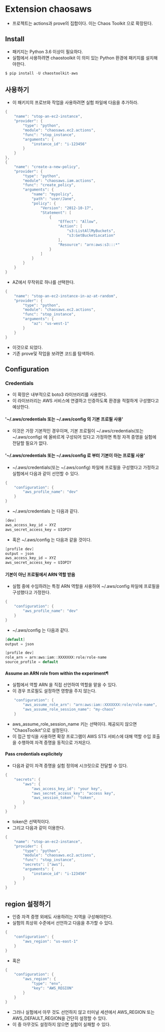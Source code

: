 # Extension chaosaws

- 프로젝트는 actions과 prove의 집합이다. 이는 Chaos Toolkit 으로 확장된다. 

## Install

- 패키지는 Python 3.6 이상이 필요하다. 
- 실험에서 사용하려면 chaostoolkit 이 의미 있는 Python 환경에 패키지를 설치해야한다. 

```go
$ pip install -U chaostoolkit-aws
```

## 사용하기

- 이 패키지의 프로브와 작업을 사용하려면 실험 파일에 다음을 추가하라. 

```go
{
    "name": "stop-an-ec2-instance",
    "provider": {
        "type": "python",
        "module": "chaosaws.ec2.actions",
        "func": "stop_instance",
        "arguments": {
            "instance_id": "i-123456"
        }
    }
},
{
    "name": "create-a-new-policy",
    "provider": {
        "type": "python",
        "module": "chaosaws.iam.actions",
        "func": "create_policy",
        "arguments": {
            "name": "mypolicy",
            "path": "user/Jane",
            "policy": {
                "Version": "2012-10-17",
                "Statement": [
                    {
                        "Effect": "Allow",
                        "Action": [
                            "s3:ListAllMyBuckets",
                            "s3:GetBucketLocation"
                        ],
                        "Resource": "arn:aws:s3:::*"
                    }
                ]
            }
        }
    }
}

```

- AZ에서 무작위로 하나를 선택한다. 

```go
{
    "name": "stop-an-ec2-instance-in-az-at-random",
    "provider": {
        "type": "python",
        "module": "chaosaws.ec2.actions",
        "func": "stop_instance",
        "arguments": {
            "az": "us-west-1"
        }
    }
}
```

- 이것으로 되었다. 
- 기존 prove및 작업을 보려면 코드를 탐색하라. 

## Configuration

### Credentials

- 이 확장은 내부적으로 boto3 라이브러리를 사용한다.
- 이 라이브러리는 AWS 서비스에 연결하고 인증하도록 환경을 적절하게 구성했다고 예상한다. 

#### '~/.aws/credentials 또는 ~/.aws/config 의 기본 프로필 사용'

- 이것은 가장 기본적인 경우이며, 기본 프로필이 ~/.aws/credentials(또는 ~/.aws/config) 에 올바르게 구성되어 있다고 가정하면 특정 자격 증명을 실험에 전달할 필요가 없다. 

#### '~/.aws/credentials 또는 ~/.aws/config 로 부터 기본이 아는 프로필 사용'

- ~/.aws/credentials(또는 ~/.aws/config) 파일에 프로필을 구성했다고 가정하고 실험에서 다음과 같이 선언할 수 있다. 

```go
{
    "configuration": {
        "aws_profile_name": "dev"
    }
}
```

- ~/.aws/credentials 는 다음과 같다. 

```go
[dev]
aws_access_key_id = XYZ
aws_secret_access_key = UIOPIY
```

- 혹은 ~/.aws/config 는 다음과 같을 것이다. 

```go
[profile dev]
output = json
aws_access_key_id = XYZ
aws_secret_access_key = UIOPIY
```

#### 기본이 아닌 프로필에서 ARN 역할 받음

- 실험 중에 수임하려는 특정 ARN 역할을 사용하여 ~/.aws/config 파일에 프로필을 구성했다고 가정한다. 

```go
{
    "configuration": {
        "aws_profile_name": "dev"
    }
}
```

- ~/.aws/config 는 다음과 같다. 

```go
[default]
output = json

[profile dev]
role_arn = arn:aws:iam::XXXXXXX:role/role-name
source_profile = default
```

#### Assume an ARN role from within the experiment¶

- 실험에서 역할 ARN 을 직접 선언하여 역할을 맡을 수 있다. 
- 이 경우 프로필도 설정하면 영향을 주지 않는다. 

```go
    "configuration": {
        "aws_assume_role_arn": "arn:aws:iam::XXXXXXX:role/role-name",
        "aws_assume_role_session_name": "my-chaos"
    }
```

- aws_assume_role_session_name 키는 선택이다. 제공되지 않으면 "ChaosToolkit"으로 설정된다. 
- 이 접근 방식을 사용하면 확장 프로그램이 AWS STS 서비스에 대해 역할 수입 호출을 수행하여 자격 증명을 동적으로 가져온다. 

#### Pass credentials explicitely

- 다음과 같이 자격 증명을 실험 정의에 시크릿으로 전달할 수 있다. 

```go
{
    "secrets": {
        "aws": {
            "aws_access_key_id": "your key",
            "aws_secret_access_key": "access key",
            "aws_session_token": "token",
        }
    }
}
```

- token은 선택적이다. 
- 그리고 다음과 같이 이용한다.

```go
{
    "name": "stop-an-ec2-instance",
    "provider": {
        "type": "python",
        "module": "chaosaws.ec2.actions",
        "func": "stop_instance",
        "secrets": ["aws"],
        "arguments": {
            "instance_id": "i-123456"
        }
    }
}
```

## region 설정하기

- 인증 자격 증명 외에도 사용하려는 지역을 구성해야한다. 
- 실험의 최상위 수준에서 선언하고 다음을 추가할 수 있다. 

```go
{
    "configuration": {
        "aws_region": "us-east-1"
    }
}
```

- 혹은

```go
{
    "configuration": {
        "aws_region": {
            "type": "env",
            "key": "AWS_REGION"
        }
    }
}
```

- 그러나 실험에서 아무 것도 선언하지 않고 터미널 세션에서 AWS_REGION 또는 AWS_DEFAULT_REGION을 간단히 설정할 수 있다.
- 이 중 아무것도 설정하지 않으면 실험이 실패할 수 있다. 

